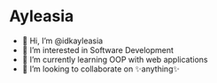 # Ayleasia
- 👋 Hi, I’m @idkayleasia
- 👀 I’m interested in Software Development 
- 🌱 I’m currently learning OOP with web applications 
- 💞️ I’m looking to collaborate on ✨anything✨

